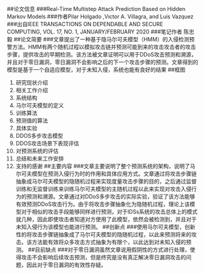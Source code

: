 ##论文信息
###Real-Time Multistep Attack Prediction Based on Hidden Markov Models
###作者Pilar Holgado ,Vıctor A. Villagra, and Luis Vazquez
###出自IEEE TRANSACTIONS ON DEPENDABLE AND SECURE COMPUTING, VOL. 17, NO. 1, JANUARY/FEBRUARY 2020
###笔记作者 陈忠毅
##论文简要
###文章提出了一种基于隐马尔可夫模型（HMM）的入侵检测预警方法。HMM有两个随机过程以模拟攻击链并预测可能到来的攻击攻击者的攻击步骤，提供攻击的早期检测。该方法被文章证明可以用于DDoS攻击预测和溯源，并且对于零日漏洞，零日漏洞不会影响之后的下一个攻击步骤的预测。文章得到的模型是基于一个自适应模型，对于未知入侵，系统也能有良好的结果
##框图
1. 研究现状介绍
2. 相关工作介绍
3. 系统结构
4. 马尔可夫模型的定义
5. 训练算法
6. 预测值的算法
7. 具体实验
8. DDOS多步攻击模型
9. DDOS攻击场景下表现评估
10. 对预测系统的评估
11. 总结和未来工作安排
12. 支持的感谢
##主要内容
###文章主要说明了整个预测系统的架构，说明了马尔可夫模型在预测入侵行为时的作用和具体应用方式。文章通过将攻击步骤链抽象成马尔可夫模型的隐随机过程来实现度量攻击步骤的目的，之后通过监督训练和无监督训练来训练马尔可夫模型的主随机过程以此来实现对攻击入侵行为的预测和溯源。文章通过对DDoS多步攻击的实际实验，验证了该方法能够有效预测DDoS攻击行为。由于将攻击步骤抽象化为隐随机过程，理论上该模型对于相似的攻击手段能够同样进行预测，对于IDSs系统的攻击总体上的模式就几种，因此即使攻击者知道对方使用了此模型，依然会被检测到，并且对于未知入侵行为该模型也能进行预测。
##创新点
###使用马尔可夫模型，创新性的将攻击步骤链抽象成了马尔可夫模型的隐随机过程，以此来预测将来的攻击。该方法能有效将众多攻击方式抽象为有限个，以此达到对未知入侵的预测。
##目前缺点
###对于零日漏洞虽然文章说用假阴性的方式进行处理，使得攻击不会影响后续攻击预测，但是终究是没有真正解决零日漏洞攻击的问题，因此对于零日漏洞的有效性存疑。


